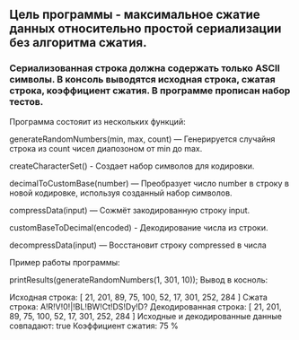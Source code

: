 ## Цель программы - максимальное сжатие данных относительно простой сериализации без алгоритма сжатия.
### Сериализованная строка должна содержать только ASCII символы. В консоль выводятся исходная строка, сжатая строка, коэффициент сжатия. В программе прописан набор тестов.


Программа состояит из нескольких функций:

generateRandomNumbers(min, max, count) — Генерируется случайня строка из count чисел диапозоном от min до max.

createCharacterSet() - Создает набор символов для кодировки.

decimalToCustomBase(number) — Преобразует число number в строку в новой кодировке, используя созданный набор символов.

compressData(input) — Сожмёт закодированную строку input.

customBaseToDecimal(encoded) - Декодирование числа из строки.

decompressData(input) — Восстановит строку compressed в числа

Пример работы программы:

printResults(generateRandomNumbers(1, 301, 10));
Вывод в косноль:

Исходная строка: [
21, 201, 89, 75,
100, 52, 17, 301,
252, 284
]
Сжата строка: A!R!V!0!|!BL!BW!Ct!DS!Dy!D?
Декодированная строка: [
21, 201, 89, 75,
100, 52, 17, 301,
252, 284
]
Исходные и декодированные данные совпадают: true
Коэффициент сжатия: 75 %
